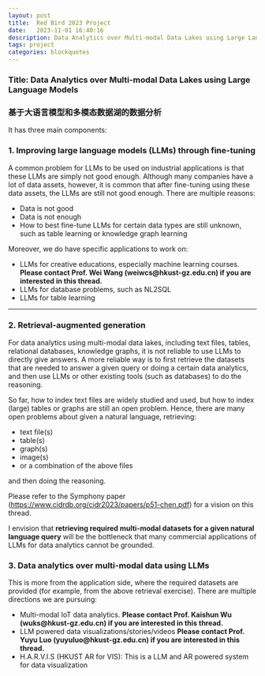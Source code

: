 ```yaml
---
layout: post
title:  Red Bird 2023 Project
date:   2023-11-01 16:40:16
description: Data Analytics over Multi-modal Data Lakes using Large Language Models
tags: project
categories: blockquotes
---
```

### Title: Data Analytics over Multi-modal Data Lakes using Large Language Models 

### 基于大语言模型和多模态数据湖的数据分析 

It has three main components:

### 1. Improving large language models (LLMs) through fine-tuning

A common problem for LLMs to be used on industrial applications is that these LLMs are simply not good enough. Although many companies have a lot of data assets, however, it is common that after fine-tuning using these data assets, the LLMs are still not good enough. There are multiple reasons:

<ul>
    <li>Data is not good</li> 
    <li>Data is not enough</li>
    <li>How to best fine-tune LLMs for certain data types are still unknown, such as table learning or knowledge graph learning</li>
</ul>

Moreover, we do have specific applications to work on:

<ul>
    <li>LLMs for creative educations, especially machine learning courses. <strong> Please contact Prof. Wei Wang (weiwcs@hkust-gz.edu.cn) if you are interested in this thread. </strong> </li> 
    <li>LLMs for database problems, such as NL2SQL</li>
    <li>LLMs for table learning</li>
</ul>

<hr>

### 2. Retrieval-augmented generation

For data analytics using multi-modal data lakes, including text files, tables, relational databases, knowledge graphs, it is not reliable to use LLMs to directly give answers. A more reliable way is to first retrieve the datasets that are needed to answer a given query or doing a certain data analytics, and then use LLMs or other existing tools (such as databases) to do the reasoning. 

So far, how to index text files are widely studied and used, but how to index (large) tables or graphs are still an open problem. Hence, there are many open problems about given a natural language, retrieving:

<ul>
    <li>text file(s)</li> 
    <li>table(s)</li>
    <li>graph(s)</li>
    <li>image(s)</li>
    <li>or a combination of the above files</li>
</ul>

and then doing the reasoning.

Please refer to the Symphony paper (https://www.cidrdb.org/cidr2023/papers/p51-chen.pdf) for a vision on this thread.

I envision that <strong>retrieving required multi-modal datasets for a given natural language query</strong> will be the bottleneck that many commercial applications of LLMs for data analytics cannot be grounded. 

### 3. Data analytics over multi-modal data using LLMs

This is more from the application side, where the required datasets are provided (for example, from the above retrieval exercise). There are multiple directions we are pursuing:

<ul>
    <li>Multi-modal IoT data analytics. <strong> Please contact Prof. Kaishun Wu (wuks@hkust-gz.edu.cn) if you are interested in this thread. </strong></li>
    <li>LLM powered data visualizations/stories/videos <strong> Please contact Prof. Yuyu Luo (yuyuluo@hkust-gz.edu.cn) if you are interested in this thread. </strong> </li>     
    <li>H.A.R.V.I.S (HKUST AR for VIS): This is a LLM and AR powered system for data visualization</li>
</ul>

